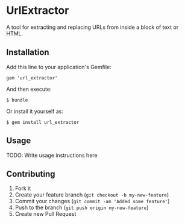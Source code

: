 # UrlExtractor

A tool for extracting and replacing URLs from inside a block of text or HTML.

## Installation

Add this line to your application's Gemfile:

    gem 'url_extractor'

And then execute:

    $ bundle

Or install it yourself as:

    $ gem install url_extractor

## Usage

TODO: Write usage instructions here

## Contributing

1. Fork it
2. Create your feature branch (`git checkout -b my-new-feature`)
3. Commit your changes (`git commit -am 'Added some feature'`)
4. Push to the branch (`git push origin my-new-feature`)
5. Create new Pull Request
